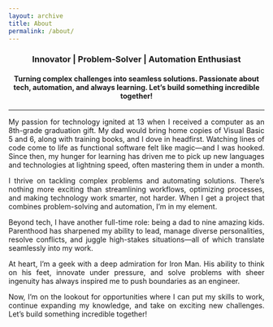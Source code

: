 ```yaml
---
layout: archive
title: About
permalink: /about/
---
```

<h3 style='text-align: center;'>
Innovator | Problem-Solver | Automation Enthusiast
</h3>

<h4 style='text-align: center;'>
Turning complex challenges into seamless solutions. Passionate about tech, automation, and always learning. Let’s build something incredible together!
</h4>

---

<p style='text-align: justify;'>
My passion for technology ignited at 13 when I received a computer as an 8th-grade graduation gift. My dad would bring home copies of Visual Basic 5 and 6, along with training books, and I dove in headfirst. Watching lines of code come to life as functional software felt like magic—and I was hooked. Since then, my hunger for learning has driven me to pick up new languages and technologies at lightning speed, often mastering them in under a month.
</p>

<p style='text-align: justify;'>
I thrive on tackling complex problems and automating solutions. There’s nothing more exciting than streamlining workflows, optimizing processes, and making technology work smarter, not harder. When I get a project that combines problem-solving and automation, I’m in my element.
</p>

<p style='text-align: justify;'>
Beyond tech, I have another full-time role: being a dad to nine amazing kids. Parenthood has sharpened my ability to lead, manage diverse personalities, resolve conflicts, and juggle high-stakes situations—all of which translate seamlessly into my work.
</p>

<p style='text-align: justify;'>
At heart, I’m a geek with a deep admiration for Iron Man. His ability to think on his feet, innovate under pressure, and solve problems with sheer ingenuity has always inspired me to push boundaries as an engineer.
</p>

<p style='text-align: justify;'>
Now, I’m on the lookout for opportunities where I can put my skills to work, continue expanding my knowledge, and take on exciting new challenges. Let’s build something incredible together!
</p>